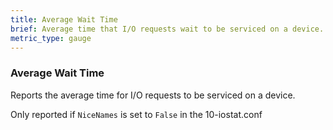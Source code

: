 ```yaml
---
title: Average Wait Time
brief: Average time that I/O requests wait to be serviced on a device.
metric_type: gauge
---
```

### Average Wait Time

Reports the average time for I/O requests to be serviced on a device.

Only reported if `NiceNames` is set to `False` in the 10-iostat.conf